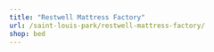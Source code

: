 ```yaml
---
title: "Restwell Mattress Factory"
url: /saint-louis-park/restwell-mattress-factory/
shop: bed
---
```

